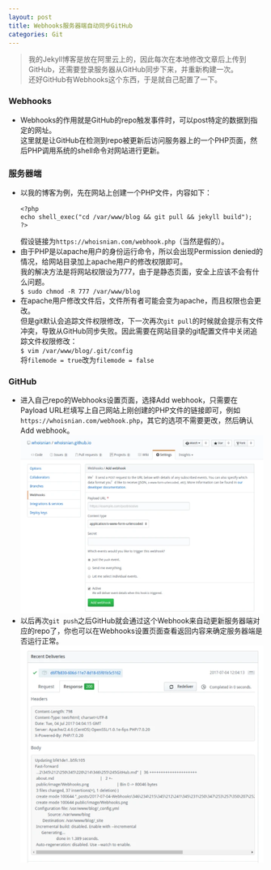 ```yaml
---
layout: post
title: Webhooks服务器端自动同步GitHub
categories: Git
---
```


> 我的Jekyll博客是放在阿里云上的，因此每次在本地修改文章后上传到GitHub，还需要登录服务器从GitHub同步下来，并重新构建一次。  
> 还好GitHub有Webhooks这个东西，于是就自己配置了一下。  

<!-- more -->

### Webhooks
* Webhooks的作用就是GitHub的repo触发事件时，可以post特定的数据到指定的网址。  
  这里就是让GitHub在检测到repo被更新后访问服务器上的一个PHP页面，然后PHP调用系统的shell命令对网站进行更新。

### 服务器端
* 以我的博客为例，先在网站上创建一个PHP文件，内容如下：  
  ```
  <?php
  echo shell_exec("cd /var/www/blog && git pull && jekyll build");
  ?>
  ```
  假设链接为`https://whoisnian.com/webhook.php`（当然是假的）。
* 由于PHP是以apache用户的身份运行命令，所以会出现Permission denied的情况，给网站目录加上apache用户的修改权限即可。  
  我的解决方法是将网站权限设为777，由于是静态页面，安全上应该不会有什么问题。  
  `$ sudo chmod -R 777 /var/www/blog`
* 在apache用户修改文件后，文件所有者可能会变为apache，而且权限也会更改。  
  但是git默认会追踪文件权限修改，下一次再次`git pull`的时候就会提示有文件冲突，导致从GitHub同步失败。因此需要在网站目录的git配置文件中关闭追踪文件权限修改：  
  `$ vim /var/www/blog/.git/config`  
  将`filemode = true`改为`filemode = false`

### GitHub
* 进入自己repo的Webhooks设置页面，选择Add webhook，只需要在Payload URL栏填写上自己网站上刚创建的PHP文件的链接即可，例如`https://whoisnian.com/webhook.php`，其它的选项不需要更改，然后确认Add webhook。  
  ![Webhooks](/public/image/Webhooks.webp)
* 以后再次`git push`之后GitHub就会通过这个Webhook来自动更新服务器端对应的repo了，你也可以在Webhooks设置页面查看返回内容来确定服务器端是否运行正常。  
  ![Webhooks_log](/public/image/Webhooks_log.webp)
